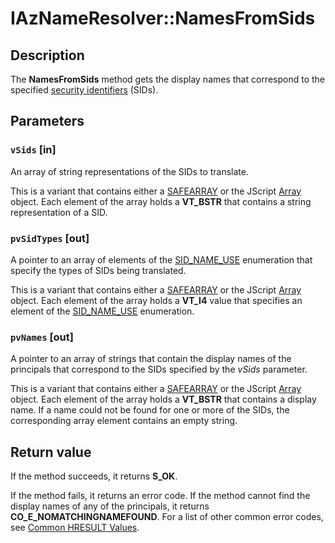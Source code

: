 # IAzNameResolver::NamesFromSids

## Description

The **NamesFromSids** method gets the display names that correspond to the specified [security identifiers](https://learn.microsoft.com/windows/desktop/SecGloss/s-gly) (SIDs).

## Parameters

### `vSids` [in]

An array of string representations of the SIDs to translate.

This is a variant that contains either a [SAFEARRAY](https://learn.microsoft.com/windows/desktop/api/oaidl/ns-oaidl-safearray) or the JScript [Array](https://learn.microsoft.com/scripting/javascript/reference/array-object-javascript) object. Each element of the array holds a **VT_BSTR** that contains a string representation of a SID.

### `pvSidTypes` [out]

A pointer to an array of elements of the [SID_NAME_USE](https://learn.microsoft.com/windows/desktop/api/winnt/ne-winnt-sid_name_use) enumeration that specify the types of SIDs being translated.

This is a variant that contains either a [SAFEARRAY](https://learn.microsoft.com/windows/desktop/api/oaidl/ns-oaidl-safearray) or the JScript [Array](https://learn.microsoft.com/scripting/javascript/reference/array-object-javascript) object. Each element of the array holds a **VT_I4** value that specifies an element of the [SID_NAME_USE](https://learn.microsoft.com/windows/desktop/api/winnt/ne-winnt-sid_name_use) enumeration.

### `pvNames` [out]

A pointer to an array of strings that contain the display names of the principals that correspond to the SIDs specified by the *vSids* parameter.

This is a variant that contains either a [SAFEARRAY](https://learn.microsoft.com/windows/desktop/api/oaidl/ns-oaidl-safearray) or the JScript [Array](https://learn.microsoft.com/scripting/javascript/reference/array-object-javascript) object. Each element of the array holds a **VT_BSTR** that contains a display name. If a name could not be found for one or more of the SIDs, the corresponding array element contains an empty string.

## Return value

 If the method succeeds, it returns **S_OK**.

If the method fails, it returns an error code. If the method cannot find the display names of any of the principals, it returns **CO_E_NOMATCHINGNAMEFOUND**. For a list of other common error codes, see [Common HRESULT Values](https://learn.microsoft.com/windows/desktop/SecCrypto/common-hresult-values).